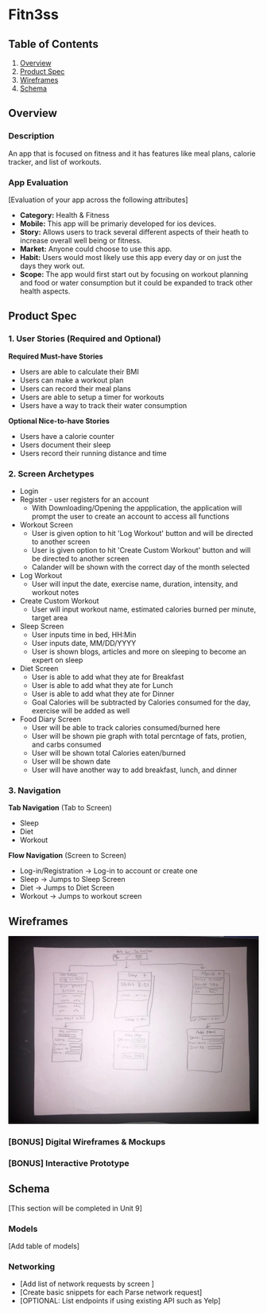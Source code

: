 # Fitn3ss

## Table of Contents
1. [Overview](#Overview)
1. [Product Spec](#Product-Spec)
1. [Wireframes](#Wireframes)
2. [Schema](#Schema)

## Overview
### Description
An app that is focused on fitness and it has features like meal plans, calorie tracker, and list of workouts.

### App Evaluation
[Evaluation of your app across the following attributes]
- **Category:** Health & Fitness
- **Mobile:** This app will be primariy developed for ios devices. 
- **Story:** Allows users to track several different aspects of their heath to increase overall well being or fitness. 
- **Market:** Anyone could choose to use this app. 
- **Habit:** Users would most likely use this app every day or on just the days they work out. 
- **Scope:** The app would first start out by focusing on workout planning and food or water consumption but it could be expanded to track other health aspects. 

## Product Spec

### 1. User Stories (Required and Optional)

**Required Must-have Stories**

* Users are able to calculate their BMI
* Users can make a workout plan
* Users can record their meal plans
* Users are able to setup a timer for workouts
* Users have a way to track their water consumption

**Optional Nice-to-have Stories**

* Users have a calorie counter
* Users document their sleep
* Users record their running distance and time

### 2. Screen Archetypes

* Login
* Register - user registers for an account
   * With Downloading/Opening the appplication, the application will prompt the user to create an account to access all functions 
* Workout Screen
   * User is given option to hit 'Log Workout' button and will be directed to another screen
   * User is given option to hit 'Create Custom Workout' button and will be directed to another screen
   * Calander will be shown with the correct day of the month selected
* Log Workout
   * User will input the date, exercise name, duration, intensity, and workout notes
* Create Custom Workout
    * User will input workout name, estimated calories burned per minute, target area
* Sleep Screen
    * User inputs time in bed, HH:Min
    * User inputs date, MM/DD/YYYY
    * User is shown blogs, articles and more on sleeping to become an expert on sleep
* Diet Screen
    * User is able to add what they ate for Breakfast
    * User is able to add what they ate for Lunch
    * User is able to add what they ate for Dinner
    * Goal Calories will be subtracted by Calories consumed for the day, exercise will be added as well
* Food Diary Screen
    * User will be able to track calories consumed/burned here
    * User will be shown pie graph with total percntage of fats, protien, and carbs consumed
    * User will be shown total Calories eaten/burned
    * User will be shown date
    * User will have another way to add breakfast, lunch, and dinner

### 3. Navigation

**Tab Navigation** (Tab to Screen)

* Sleep
* Diet
* Workout

**Flow Navigation** (Screen to Screen)

* Log-in/Registration -> Log-in to account or create one 
* Sleep -> Jumps to Sleep Screen
* Diet -> Jumps to Diet Screen 
* Workout -> Jumps to workout screen

## Wireframes

![](wireframes.jpeg)

### [BONUS] Digital Wireframes & Mockups

### [BONUS] Interactive Prototype

## Schema 
[This section will be completed in Unit 9]
### Models
[Add table of models]
### Networking
- [Add list of network requests by screen ]
- [Create basic snippets for each Parse network request]
- [OPTIONAL: List endpoints if using existing API such as Yelp]

